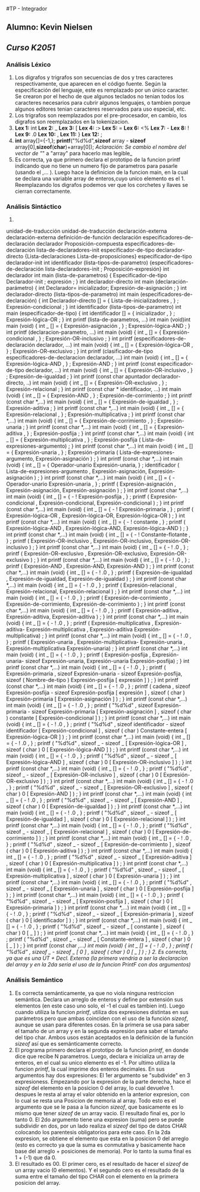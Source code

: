 #TP - Integrador
## **Alumno: Kevin Nielsen**
## *Curso K2051*

### Análisis Léxico
1.  Los digrafos y trigrafos son secuencias de dos y tres caracteres respectivamente, que aparecen en el código fuente.
	Según la especificación del lenguaje, este es remplazado por un único caracter.
	Se crearon por el hecho de que algunos teclados no tenian todos los caracteres necesarios para cubrir algunos lenguajes, o tambien porque algunos editores  tenian caracteres reservados para uso especial, etc.
2. Los trigrafos son reemplazados por el pre-procesador, en cambio, los digrafos son reemplazados en la tokenizacion.
3. 	**Lex 1:** int **Lex 2:** _ **Lex 3:** [ **Lex 4:** :> **Lex 5:** = **Lex 6:** <% **Lex 7:** - **Lex 8:** ! **Lex 9:** .0 **Lex 10:** , **Lex 11:** } **Lex 12:** ;
4. 	**int** array[]={-1,};
	**printf**("%d%d",**sizeof** array - **sizeof** array[0],**sizeof**(**char**)+array[0]);
	_Aclaración: Se cambio el nombre del vector de "_" a "array" para hacerlo mas legible_
5. Es correcta, ya que primero declara el prototipo de la funcion printf indicando que no tiene un numero fijo de parametros para pasarle (usando el ,... ).
   Luego hace la definicion de la funcion main, en la cual se declara una variable array de enteros,cuyo unico elemento es el 1. Reemplazando los digrafos podemos ver que los corchetes y llaves se cierran correctamente.

   
### Análisis Sintáctico
1.
unidad-de-traducción
unidad-de-traducción declaración-externa 
declaración-externa definición-de-función
declaración especificadores-de-declaración declarador Proposición-compuesta
especificadores-de-declaración lista-de-declaradores-init especificador-de-tipo declarador-directo {Lista-declaraciones Lista-de-proposiciones}
especificador-de-tipo declarador-init int identificador (lista-tipos-de-parametro) {especificadores-de-declaración lista-declaradores-init ; Proposición-expresión}
int declarador int main (lista-de-parametros) { Especificador-de-tipo Declarador-init ; expresión ; }
int declarador-directo int main (declaración-parámetro)  { int Declarador= inicializador; Expresión-de-asignación ; }
int declarador-directo (lista-tipos-de-parametro) int main (especificadores-de-declaración) { int Declarador-directo [] = { Lista-de-inicializadores , } ; Expresión-condicional ; }
int identificador (lista-tipos-de-parametro) int main (especificador-de-tipo) { int identificador [] = { inicializador , } ; Expresión-lógica-OR ; }
int printf (lista-de-parametros, ...) int main (void)int main (void) { int _ [] = { Expresión-asignación , } ; Expresión-lógica-AND ; }
int printf (declaracion-parametro, ...) int main (void) { int _ [] = { Expresión-condicional , } ; Expresión-OR-inclusivo ; }
int printf (especificadores-de-declaración declarador, ...) int main (void) { int _ [] = { Expresión-lógica-OR , } ; Expresión-OR-exclusivo ; }
int printf (clasificador-de-tipo especificadores-de-declaracion declarador, ...) int main (void) { int _ [] = { Expresión-lógica-AND , } ; Expresión-AND ; }
int printf (const especificador-de-tipo declarador, ...) int main (void) { int _ [] = { Expresión-OR-inclusivo , } ; Expresión-de-igualdad ; }
int printf (const char apuntador declarador-directo, ..) int main (void) { int _ [] = { Expresión-OR-exclusivo , } ; Expresión-relacional ; }
int printf (const char * identificador, ...) int main (void) { int _ [] = { Expresión-AND , } ; Expresión-de-corrimiento ; }
int printf (const char *,...) int main (void) { int _ [] = { Expresión-de-igualdad , } ; Expresión-aditiva ; }
int printf (const char *,...) int main (void) { int _ [] = { Expresión-relacional , } ; Expresión-multiplicativa ; }
int printf (const char *,...) int main (void) { int _ [] = { Expresión-de-corrimiento , } ; Expresión-unaria ; }
int printf (const char *,...) int main (void) { int _ [] = { Expresión-aditiva , } ; Expresión-posfija ; }
int printf (const char *,...) int main (void) { int _ [] = { Expresión-multiplicativa , } ; Expresión-posfija ( Lista-de-expresiones-argumento) ; }
int printf (const char *,...) int main (void) { int _ [] = { Expresión-unaria , } ; Expresión-primaria ( Lista-de-expresiones-argumento, Expresión-asignación ) ; }
int printf (const char *,...) int main (void) { int _ [] = { Operador-unario Expresión-unaria, } ; identificador ( Lista-de-expresiones-argumento , Expresión-asignación, Expresión-asignación ) ; }
int printf (const char *,...) int main (void) { int _ [] = { - Operador-unario Expresión-unaria , } ; printf ( Expresión-asignación , Expresión-asignación, Expresión-asignación ) ; }
int printf (const char *,...) int main (void) { int _ [] = { - ! Expresión-posfija , } ; printf ( Expresión-condicional , Expresión-condicional, Expresión-condicional ) ; }
int printf (const char *,...) int main (void) { int _ [] = { - ! Expresión-primaria , } ; printf ( Expresión-lógica-OR , Expresión-lógica-OR, Expresión-lógica-OR ) ; }
int printf (const char *,...) int main (void) { int _ [] = { - ! constante , } ; printf ( Expresión-lógica-AND , Expresión-lógica-AND, Expresión-lógica-AND ) ; }
int printf (const char *,...) int main (void) { int _ [] = { - ! Constante-flotante , } ; printf ( Expresión-OR-inclusivo , Expresión-OR-inclusivo, Expresión-OR-inclusivo ) ; }
int printf (const char *,...) int main (void) { int _ [] = { - ! .0 , } ; printf ( Expresión-OR-exclusivo , Expresión-OR-exclusivo, Expresión-OR-exclusivo ) ; }
int printf (const char *,...) int main (void) { int _ [] = { - ! .0 , } ; printf ( Expresión-AND , Expresión-AND, Expresión-AND ) ; }
int printf (const char *,...) int main (void) { int _ [] = { - ! .0 , } ; printf ( Expresión-de-igualdad , Expresión-de-igualdad, Expresión-de-igualdad ) ; }
int printf (const char *,...) int main (void) { int _ [] = { - ! .0 , } ; printf ( Expresión-relacional , Expresión-relacional, Expresión-relacional ) ; }
int printf (const char *,...) int main (void) { int _ [] = { - ! .0 , } ; printf ( Expresión-de-corrimiento , Expresión-de-corrimiento, Expresión-de-corrimiento ) ; }
int printf (const char *,...) int main (void) { int _ [] = { - ! .0 , } ; printf ( Expresión-aditiva , Expresión-aditiva, Expresión-aditiva ) ; }
int printf (const char *,...) int main (void) { int _ [] = { - ! .0 , } ; printf ( Expresión-multiplicativa , Expresión-aditiva- Expresión-multiplicativa , Expresión-aditiva Expresión-multiplicativa) ; }
int printf (const char *,...) int main (void) { int _ [] = { - ! .0 , } ; printf ( Expresión-unaria , Expresión-multiplicativa- Expresión-unaria , Expresión-multiplicativa Expresión-unaria) ; }
int printf (const char *,...) int main (void) { int _ [] = { - ! .0 , } ; printf ( Expresión-posfija , Expresión-unaria- sizeof Expresión-unaria, Expresión-unaria Expresión-posfija) ; }
int printf (const char *,...) int main (void) { int _ [] = { - ! .0 , } ; printf ( Expresión-primaria , sizeof Expresión-unaria - sizeof Expresión-posfija, sizeof ( Nombre-de-tipo )  Expresión-posfija [ expresión ] ) ; }
int printf (const char *,...) int main (void) { int _ [] = { - ! .0 , } ; printf ( cadena , sizeof Expresión-posfija - sizeof Expresión-posfija [ expresión ] , sizeof ( char )  Expresión-primaria [ Expresión-asignación ] ) ; }
int printf (const char *,...) int main (void) { int _ [] = { - ! .0 , } ; printf ( "%d%d" , sizeof Expresión-primaria - sizeof Expresión-primaria [ Expresión-asignación ] , sizeof ( char )  constante [ Expresión-condicional ] ) ; }
int printf (const char *,...) int main (void) { int _ [] = { - ! .0 , } ; printf ( "%d%d" , sizeof identificador - sizeof identificador [ Expresión-condicional ] , sizeof ( char )  Constante-entera [ Expresión-lógica-OR ] ) ; }
int printf (const char *,...) int main (void) { int _ [] = { - ! .0 , } ; printf ( "%d%d" , sizeof _ - sizeof _ [ Expresión-lógica-OR ] , sizeof ( char )  0 [ Expresión-lógica-AND ] ) ; }
int printf (const char *,...) int main (void) { int _ [] = { - ! .0 , } ; printf ( "%d%d" , sizeof _ - sizeof _ [ Expresión-lógica-AND ] , sizeof ( char )  0 [ Expresión-OR-inclusivo ] ) ; }
int printf (const char *,...) int main (void) { int _ [] = { - ! .0 , } ; printf ( "%d%d" , sizeof _ - sizeof _ [ Expresión-OR-inclusivo ] , sizeof ( char )  0 [ Expresión-OR-exclusivo ] ) ; }
int printf (const char *,...) int main (void) { int _ [] = { - ! .0 , } ; printf ( "%d%d" , sizeof _ - sizeof _ [ Expresión-OR-exclusivo ] , sizeof ( char )  0 [ Expresión-AND ] ) ; }
int printf (const char *,...) int main (void) { int _ [] = { - ! .0 , } ; printf ( "%d%d" , sizeof _ - sizeof _ [ Expresión-AND ] , sizeof ( char )  0 [ Expresión-de-igualdad ] ) ; }
int printf (const char *,...) int main (void) { int _ [] = { - ! .0 , } ; printf ( "%d%d" , sizeof _ - sizeof _ [ Expresión-de-igualdad ] , sizeof ( char )  0 [ Expresión-relacional ] ) ; }
int printf (const char *,...) int main (void) { int _ [] = { - ! .0 , } ; printf ( "%d%d" , sizeof _ - sizeof _ [ Expresión-relacional ] , sizeof ( char )  0 [ Expresión-de-corrimiento ] ) ; }
int printf (const char *,...) int main (void) { int _ [] = { - ! .0 , } ; printf ( "%d%d" , sizeof _ - sizeof _ [ Expresión-de-corrimiento ] , sizeof ( char )  0 [ Expresión-aditiva ] ) ; }
int printf (const char *,...) int main (void) { int _ [] = { - ! .0 , } ; printf ( "%d%d" , sizeof _ - sizeof _ [ Expresión-aditiva ] , sizeof ( char )  0 [ Expresión-multiplicativa ] ) ; }
int printf (const char *,...) int main (void) { int _ [] = { - ! .0 , } ; printf ( "%d%d" , sizeof _ - sizeof _ [ Expresión-multiplicativa ] , sizeof ( char )  0 [ Expresión-unaria ] ) ; }
int printf (const char *,...) int main (void) { int _ [] = { - ! .0 , } ; printf ( "%d%d" , sizeof _ - sizeof _ [ Expresión-unaria ] , sizeof ( char )  0 [ Expresión-posfija ] ) ; }
int printf (const char *,...) int main (void) { int _ [] = { - ! .0 , } ; printf ( "%d%d" , sizeof _ - sizeof _ [ Expresión-posfija ] , sizeof ( char )  0 [ Expresión-primaria ] ) ; }
int printf (const char *,...) int main (void) { int _ [] = { - ! .0 , } ; printf ( "%d%d" , sizeof _ - sizeof _ [ Expresión-primaria ] , sizeof ( char )  0 [ identificador ] ) ; }
int printf (const char *,...) int main (void) { int _ [] = { - ! .0 , } ; printf ( "%d%d" , sizeof _ - sizeof _ [ constante ] , sizeof ( char )  0 [ _ ] ) ; }
int printf (const char *,...) int main (void) { int _ [] = { - ! .0 , } ; printf ( "%d%d" , sizeof _ - sizeof _ [ Constante-entera ] , sizeof ( char )  0 [ _ ] ) ; }
int printf (const char *,...) int main (void) { int _ [] = { - ! .0 , } ; printf ( "%d%d" , sizeof _ - sizeof _ [ 0 ] , sizeof ( char )  0 [ _ ] ) ; }
2. Es correcta, ya que es una UT + Decl. Externa (la primera vendria a ser la declaracion del array y en la 2da sería el uso de la funcion PrintF con dos argumentos)*



### Análisis Semántico
1. Es correcta semánticamente, ya que no viola ninguna restriccion semántica. Declara un arreglo de enteros y define por extensión sus elementos (en este caso uno solo, el -1 el cual es tambien int). Luego cuando utiliza la funcion _printf_, utiliza dos expresiones distintas en sus parámetros pero que ambas coinciden con el uso de la función _sizeof_, aunque se usan para diferentes cosas. En la primera se usa para saber el tamaño de un array y en la segunda expresión para saber el tamaño del tipo char. Ambos usos están aceptados en la definición de la función _sizeof_ así que es semánticamente correcto.
2. El programa primero declara el prototipo de la funcion _printf_, en donde dice que recibe N parametros.
	Luego, declara e inicializa un array de enteros, en el cual su unico elemento es el -1.
	Por ultimo utiliza la funcion _printf_, la cual imprime dos enteros decimales. En sus argumentos hay dos expresiones: 
	El 1er argumento se "subdivide" en 3 expresioness. Empezando por la expresion de la parte derecha, hace el _sizeof_ del elemento en la posicion 0 del array, lo cual devuelve 1. despues le resta al array el valor obtenido en la anterior expresion, con lo cual se resta una Posicion de memoria al array. Todo esto es el argumento que se le pasa a la funcion _sizeof_, que basicamente es lo mismo que tener _sizeof_ de un array vacio. El resultado final es, por lo tanto 0.
	El 2do argumento tiene una expresion (suma) pero se puede subdividir en dos, por un lado realiza el _sizeof_ del tipo de datos CHAR colocando los parentesis obligatorios para este caso. En la 2da expresion, se obtiene el elemento que esta en la posicion 0 del arreglo (esto es correcto ya que la suma es conmutativa y basicamente hace base del arreglo + posiciones de memoria). Por lo tanto la suma final es 1 + (-1) que da 0.
3. El resultado es 00. El primer cero, es el resultado de hacer el _sizeof_ de un array vacio (0 elementos). Y el segundo cero es el resultado de la suma entre el tamaño del tipo CHAR con el elemento en la primera posicion del array.
